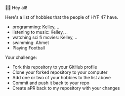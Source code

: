 🙋‍♂️ Hey all!

Here's a list of hobbies that the people of HYF 47 have.

- programming: Kelley, ..
- listening to music: Kelley, ..
- watching sci fi movies: Kelley, ..
- swimming: Ahmet
- Playing Football

Your challenge:

- Fork this repository to your GitHub profile
- Clone your forked repository to your computer
- Add one or two of your hobbies to the list above
- Commit and push it back to your repo
- Create aPR back to my repository with your changes
